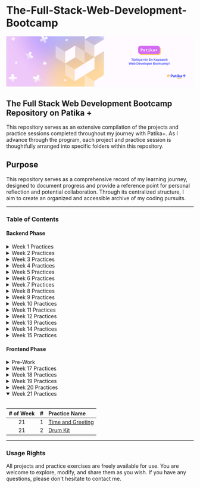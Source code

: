 # The-Full-Stack-Web-Development-Bootcamp

[![Patika+ Türkiye'nin En Kapsamlı Web Developer Bootcamp'i](/readmeAssets/logo.png "Patika+ Türkiye'nin En Kapsamlı Web Developer Bootcamp'i")](https://patika.dev)

## The Full Stack Web Development Bootcamp Repository on Patika +

This repository serves as an extensive compilation of the projects and practice sessions completed throughout my journey with Patika+. As I advance through the program, each project and practice session is thoughtfully arranged into specific folders within this repository.

## Purpose

This repository serves as a comprehensive record of my learning journey, designed to document progress and provide a reference point for personal reflection and potential collaboration. Through its centralized structure, I aim to create an organized and accessible archive of my coding pursuits.

---

### Table of Contents

#### Backend Phase

 <details>
<summary>Week 1 Practices</summary>
<br>

|# of Week| #  | Practice Name|
|:---:    |---:|:----         |
| 1       | 1  | [Grade Point Average Calculator](https://github.com/semih-turan/The-Full-Stack-Web-Development-Bootcamp/tree/main/01-WeekOne/GradePointAverageCalculator)|
| 1       | 2  | [VAT Calculator](https://github.com/semih-turan/The-Full-Stack-Web-Development-Bootcamp/tree/main/01-WeekOne/VATCalculator)|
| 1       | 3  | [Triangle Area](https://github.com/semih-turan/The-Full-Stack-Web-Development-Bootcamp/tree/main/01-WeekOne/TriangleArea)|
| 1       | 4  | [Taxi Meter](https://github.com/semih-turan/The-Full-Stack-Web-Development-Bootcamp/tree/main/01-WeekOne/TaxiMeter)|
| 1       | 5  | [Circle Area](https://github.com/semih-turan/The-Full-Stack-Web-Development-Bootcamp/tree/main/01-WeekOne/CircleArea)|
| 1       | 6  | [Body Mass Index](https://github.com/semih-turan/The-Full-Stack-Web-Development-Bootcamp/tree/main/01-WeekOne/BodyMassIndex)|
| 1       | 7  | [Green Grocer Calculator](https://github.com/semih-turan/The-Full-Stack-Web-Development-Bootcamp/tree/main/01-WeekOne/GreenGrocerCalculator)|
| 1       | 8  | [Calculator](https://github.com/semih-turan/The-Full-Stack-Web-Development-Bootcamp/tree/main/01-WeekOne/Calculator)|
| 1       | 9  | [Login](https://github.com/semih-turan/The-Full-Stack-Web-Development-Bootcamp/tree/main/01-WeekOne/Login)|
| 1       | 10 | [Passing Grade](https://github.com/semih-turan/The-Full-Stack-Web-Development-Bootcamp/tree/main/01-WeekOne/PassingGrade)|
| 1       | 11 | [Activity Recommendation](https://github.com/semih-turan/The-Full-Stack-Web-Development-Bootcamp/tree/main/01-WeekOne/ActivityRecommendation)|
| 1       | 12 | [Horoscope](https://github.com/semih-turan/The-Full-Stack-Web-Development-Bootcamp/tree/main/01-WeekOne/Horoscope)|
| 1       | 13 | [Flight Ticket](https://github.com/semih-turan/The-Full-Stack-Web-Development-Bootcamp/tree/main/01-WeekOne/FlightTicket)|
| 1       | 14 | [Chineese Zodiac](https://github.com/semih-turan/The-Full-Stack-Web-Development-Bootcamp/tree/main/01-WeekOne/Chinese%20Zodiac)|
| 1       | 15 | [Bissextile](https://github.com/semih-turan/The-Full-Stack-Web-Development-Bootcamp/tree/main/01-WeekOne/Bissextile)|
| 1       | 16 | [Even Numbers](https://github.com/semih-turan/The-Full-Stack-Web-Development-Bootcamp/tree/main/01-WeekOne/EvenNumbers)|
| 1       | 17 | [Odd Numbers](https://github.com/semih-turan/The-Full-Stack-Web-Development-Bootcamp/tree/main/01-WeekOne/OddNumbers)|
| 1       | 18 | [Power Scope](https://github.com/semih-turan/The-Full-Stack-Web-Development-Bootcamp/tree/main/01-WeekOne/PowerScope)|
| 1       | 19 | [Combination](https://github.com/semih-turan/The-Full-Stack-Web-Development-Bootcamp/tree/main/01-WeekOne/Combination)|
| 1       | 20 | [Exponents](https://github.com/semih-turan/The-Full-Stack-Web-Development-Bootcamp/tree/main/01-WeekOne/Exponents)|
| 1       | 21 | [Digit Sum](https://github.com/semih-turan/The-Full-Stack-Web-Development-Bootcamp/tree/main/01-WeekOne/DigitSum)|
| 1       | 22 | [Harmonic Series](https://github.com/semih-turan/The-Full-Stack-Web-Development-Bootcamp/tree/main/01-WeekOne/HarmonicSeries)|
| 1       | 23 | [Diamond](https://github.com/semih-turan/The-Full-Stack-Web-Development-Bootcamp/tree/main/01-WeekOne/Diamond)|
| 1       | 24 | [ATM](https://github.com/semih-turan/The-Full-Stack-Web-Development-Bootcamp/tree/main/01-WeekOne/ATM)|
| 1       | 25 | [GDC and LCM Calculator](https://github.com/semih-turan/The-Full-Stack-Web-Development-Bootcamp/tree/main/01-WeekOne/GdcLcmCalculator)|
| 1       | 26 | [Find Biggest Number](https://github.com/semih-turan/The-Full-Stack-Web-Development-Bootcamp/tree/main/01-WeekOne/FindBiggestNumber)|
| 1       | 27 | [Perfect Number](https://github.com/semih-turan/The-Full-Stack-Web-Development-Bootcamp/tree/main/01-WeekOne/PerfectNumber)|
| 1       | 28 | [Inverted Triangle](https://github.com/semih-turan/The-Full-Stack-Web-Development-Bootcamp/tree/main/01-WeekOne/InvertedTriangle)|
| 1       | 29 | [Prime Number](https://github.com/semih-turan/The-Full-Stack-Web-Development-Bootcamp/tree/main/01-WeekOne/PrimeNumber)|
| 1       | 30 | [Fibonacci Series](https://github.com/semih-turan/The-Full-Stack-Web-Development-Bootcamp/tree/main/01-WeekOne/FibonacciSeries)|
| 1       | 31 | [Precedence](https://github.com/semih-turan/The-Full-Stack-Web-Development-Bootcamp/tree/main/01-WeekOne/Precedence)|
| 1       | 32 | [Casting](https://github.com/semih-turan/The-Full-Stack-Web-Development-Bootcamp/tree/main/01-WeekOne/Casting)|

</details>

<details>
<summary>Week 2 Practices</summary>
<br>

|# of Week| #  | Practice Name|
|:---:    |---:|:----         |
| 2       | 1  | [Polindrome](https://github.com/semih-turan/The-Full-Stack-Web-Development-Bootcamp/tree/main/02-WeekTwo/Polindrome)|
| 2       | 2  | [Advance Calculator](https://github.com/semih-turan/The-Full-Stack-Web-Development-Bootcamp/tree/main/02-WeekTwo/AdvanceCalculator)|
| 2       | 3  | [Recursive Exponential](https://github.com/semih-turan/The-Full-Stack-Web-Development-Bootcamp/tree/main/02-WeekTwo/RecursiveExponential)|
| 2       | 4  | [Recursive Prime Number](https://github.com/semih-turan/The-Full-Stack-Web-Development-Bootcamp/tree/main/02-WeekTwo/RecursivePrimeNumber)|
| 2       | 5  | [Recursive Pattern](https://github.com/semih-turan/The-Full-Stack-Web-Development-Bootcamp/tree/main/02-WeekTwo/RecursivePattern)|
| 2       | 6  | [Recursive Pattern Second](https://github.com/semih-turan/The-Full-Stack-Web-Development-Bootcamp/tree/main/02-WeekTwo/RecursivePatternSecond)|
| 2       | 7  | [Student Information System](https://github.com/semih-turan/The-Full-Stack-Web-Development-Bootcamp/tree/main/02-WeekTwo/StudentInformationSystem)|
| 2       | 8  | [Boxer Game](https://github.com/semih-turan/The-Full-Stack-Web-Development-Bootcamp/tree/main/02-WeekTwo/BoxerGame)|
| 2       | 9  | [Salary Calculator](https://github.com/semih-turan/The-Full-Stack-Web-Development-Bootcamp/tree/main/02-WeekTwo/SalaryCalculator)|
| 2       | 10 | [Harmonic Average](https://github.com/semih-turan/The-Full-Stack-Web-Development-Bootcamp/tree/main/02-WeekTwo/HarmonicAverage)||
| 2       | 11 | [Nearest Max Min](https://github.com/semih-turan/The-Full-Stack-Web-Development-Bootcamp/tree/main/02-WeekTwo/NearestMaxMin)|
| 2       | 12 | [PrintsB](https://github.com/semih-turan/The-Full-Stack-Web-Development-Bootcamp/tree/main/02-WeekTwo/PrintsB)|
| 2       | 13 | [Repeating Even Numbers](https://github.com/semih-turan/The-Full-Stack-Web-Development-Bootcamp/tree/main/02-WeekTwo/RepeatingEvenNumbers)|
| 2       | 14 | [Sorting Arrays](https://github.com/semih-turan/The-Full-Stack-Web-Development-Bootcamp/tree/main/02-WeekTwo/SortingArrays)|
| 2       | 15 | [Freq Arrays](https://github.com/semih-turan/The-Full-Stack-Web-Development-Bootcamp/tree/main/02-WeekTwo/FreqArrays)|
| 2       | 16 | [Matrix Transpose](https://github.com/semih-turan/The-Full-Stack-Web-Development-Bootcamp/tree/main/02-WeekTwo/MatrixTranspose)|
| 2       | 17 | [Guess Number](https://github.com/semih-turan/The-Full-Stack-Web-Development-Bootcamp/tree/main/02-WeekTwo/GuessNumber)|
| 2       | 18 | [Palindrome Words](https://github.com/semih-turan/The-Full-Stack-Web-Development-Bootcamp/tree/main/02-WeekTwo/PalindromeWords)|
</details>

 <details>
<summary>Week 3 Practices</summary>
<br>

|# of Week| #  | Practice Name|
|:---:    |---:|:----         |
| 3       | 1  | [Mine Sweeper Game](https://github.com/semih-turan/Mine-Sweeper-Game)|

</details>

<details>
<summary>Week 4 Practices</summary>
<br>

|# of Week| #  | Practice Name|
|:---:    |---:|:----         |
| 4       | 1  | [Adventure Game](https://github.com/semih-turan/The-Full-Stack-Web-Development-Bootcamp/tree/main/04-WeekFour/AdventureGame)|
| 4       | 2  | [List](https://github.com/semih-turan/The-Full-Stack-Web-Development-Bootcamp/tree/main/04-WeekFour/List)|

</details>

<details>
<summary>Week 5 Practices</summary>
<br>

|# of Week| #  | Practice Name|
|:---:    |---:|:----         |
| 5       | 1  | [Try Catch Block](https://github.com/semih-turan/The-Full-Stack-Web-Development-Bootcamp/tree/main/05-WeekFive/TryCatchBlock)|
| 5       | 2  | [Book Sorter](https://github.com/semih-turan/The-Full-Stack-Web-Development-Bootcamp/tree/main/05-WeekFive/BookSorter)|
| 5       | 3  | [Word Frequency](https://github.com/semih-turan/The-Full-Stack-Web-Development-Bootcamp/tree/main/05-WeekFive/WordFrequency)|
| 5       | 4  | [Patika Store](https://github.com/semih-turan/The-Full-Stack-Web-Development-Bootcamp/tree/main/05-WeekFive/PatikaStore)|
| 5       | 5  |[SQL Assignments One](https://github.com/semih-turan/The-Full-Stack-Web-Development-Bootcamp/tree/main/05-WeekFive/SQLAssignmentsOne)|

</details>

<details>
<summary>Week 6 Practices</summary>
<br>

|# of Week| #  | Practice Name|
|:---:    |---:|:----         |
| 6       | 1  |[SQL Assignments Two](https://github.com/semih-turan/The-Full-Stack-Web-Development-Bootcamp/tree/main/06-WeekSix/SQLAssignmentsTwo)|
| 6       | 2  |[SQL Assignments Three](https://github.com/semih-turan/The-Full-Stack-Web-Development-Bootcamp/tree/main/06-WeekSix/SQLAssignmentsThree)|
| 6       | 3  | [File Read Sum](https://github.com/semih-turan/The-Full-Stack-Web-Development-Bootcamp/tree/main/06-WeekSix/FileReadSum)|
| 6       | 4  | [Notepad](https://github.com/semih-turan/The-Full-Stack-Web-Development-Bootcamp/tree/main/06-WeekSix/Notepad)|
| 6       | 5  | [JDBCDB](https://github.com/semih-turan/The-Full-Stack-Web-Development-Bootcamp/tree/main/06-WeekSix/JDBCDB)|

</details>

<details>
<summary>Week 7 Practices</summary>
<br>

|# of Week| #  | Practice Name|
|:---:    |---:|:----         |
| 7       | 1  |[Rent a Car](https://github.com/semih-turan/The-Full-Stack-Web-Development-Bootcamp/tree/main/07-WeekSeven/RentACar)|


</details>

<details>
<summary>Week 8 Practices</summary>
<br>

- Feast of Ramadan
</details>


<details>
<summary>Week 9 Practices</summary>
<br>

|# of Week| #  | Practice Name|
|:---:    |---:|:----         |
| 9       | 1  | [Tourism Agency Management](https://github.com/semih-turan/Tourism-Agency-Management)|
</details>

<details>
<summary>Week 10 Practices</summary>
<br>

|# of Week| #  | Practice Name|
|:---:    |---:|:----         |
| 10       | 1  | [Tourism Agency Management](https://github.com/semih-turan/Tourism-Agency-Management)|
</details>

<details>
<summary>Week 11 Practices</summary>
<br>

|# of Week| #  | Practice Name|
|:---:    |---:|:----         |
| 11      | 1  |[Library Management System](https://github.com/semih-turan/The-Full-Stack-Web-Development-Bootcamp/tree/main/11-WeekEleven/LibraryManagementSystem)|
</details>

<details>

<summary>Week 12 Practices</summary>
<br>

|# of Week| #  | Practice Name|
|:---:    |---:|:----         |
| 12      | 1  |[Library Management API](https://github.com/semih-turan/The-Full-Stack-Web-Development-Bootcamp/tree/main/12-WeekTwelve/LibraryManagementAPI)|
</details>

<details>
<summary>Week 13 Practices</summary>
<br>

- Project Week

</details>

<details>
<summary>Week 14 Practices</summary>
<br>

- Project Week

</details>

<details>
<summary>Week 15 Practices</summary>
<br>

|# of Week| #  | Practice Name|
|:---:    |---:|:----         |
| 15     | 1  |[Veterinary Management System API](https://github.com/semih-turan/Veterinary-Management-System-API)|
</details>

#### Frontend Phase

<details>
<summary>Pre-Work</summary>
<br>

|# of Week| #  | Practice Name|
|:---:    |---:|:----         |
| -       | 1  |[Pre-Work-Task](https://github.com/semih-turan/The-Full-Stack-Web-Development-Bootcamp/tree/main/Pre-Work/Pre-Work-Task)|

</details>

<details>
<summary>Week 17 Practices</summary>
<br>

|# of Week| #  | Practice Name|
|:---:    |---:|:----         |
| 17       | 1  |[Working-with-Tables](https://github.com/semih-turan/The-Full-Stack-Web-Development-Bootcamp/tree/main/17-WeekSeventeeth/Working-with-Tables)|
| 17       | 2  |[Form-Usage](https://github.com/semih-turan/The-Full-Stack-Web-Development-Bootcamp/tree/main/17-WeekSeventeeth/Form-Usage)|
| 17       | 3  |[First-Web-Site](https://github.com/semih-turan/The-Full-Stack-Web-Development-Bootcamp/tree/main/17-WeekSeventeeth/First-Web-Site)|
| 17       | 4  |[Personal-Blog](https://github.com/semih-turan/The-Full-Stack-Web-Development-Bootcamp/tree/main/17-WeekSeventeeth/Personal-Blog)|
| 17       | 5  |[Dev-Site](https://github.com/semih-turan/The-Full-Stack-Web-Development-Bootcamp/tree/main/18-WeekEighteenth/TributeWebsite)|


</details>

<details>
<summary>Week 18 Practices</summary>
<br>

|# of Week| #  | Practice Name|
|:---:    |---:|:----         |
| 18       | 1  |[Blog](https://github.com/semih-turan/The-Full-Stack-Web-Development-Bootcamp/tree/main/18-WeekEighteeth/Blog)|
| 18       | 2  |[Tribute Website](https://github.com/semih-turan/The-Full-Stack-Web-Development-Bootcamp/tree/main/18-WeekEighteeth/Blog)|
| 18       | 3  |[Registration Form](https://github.com/semih-turan/The-Full-Stack-Web-Development-Bootcamp/tree/main/18-WeekEighteeth/RegistrationForm)|

</details>

<details>
<summary>Week 19 Practices</summary>
<br>

|# of Week| #  | Practice Name|
|:---:    |---:|:----         |
| 19       | 1  |[Blog](https://github.com/semih-turan/The-Full-Stack-Web-Development-Bootcamp/tree/main/19-WeekNineteeth/InstagramClone)|
| 19       | 2  |[Blog](https://github.com/semih-turan/The-Full-Stack-Web-Development-Bootcamp/tree/main/19-WeekNineteeth/Blog)|

</details>

<details>
<summary>Week 20 Practices</summary>
<br>

|# of Week| #  | Practice Name|
|:---:    |---:|:----         |
| 20       | 1  |[Landing Page](https://github.com/semih-turan/The-Full-Stack-Web-Development-Bootcamp/tree/main/20-WeekTwentieth/LandingPage)|
| 20       | 2  |[Review Page](https://github.com/semih-turan/The-Full-Stack-Web-Development-Bootcamp/tree/main/20-WeekTwentieth/ReviewPage)|

</details>

<details open>
<summary>Week 21 Practices</summary>
<br>

|# of Week| #  | Practice Name|
|:---:    |---:|:----         |
| 21       | 1  |[Time and Greeting](https://github.com/semih-turan/The-Full-Stack-Web-Development-Bootcamp/tree/main/21-WeekTwentyFirst/Time-and-Greeting)|
| 21       | 2  |[Drum Kit](https://github.com/semih-turan/The-Full-Stack-Web-Development-Bootcamp/tree/main/21-WeekTwentyFirst/Drum-Kit)|


</details>

---

### Usage Rights

All projects and practice exercises are freely available for use. You are welcome to explore, modify, and share them as you wish. If you have any questions, please don't hesitate to contact me.
